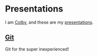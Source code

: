 # Presentations

I am [Colby](http://colbyrabdieau.com), and these are my [presentations](http://colbyrabideau.com/presentations).

## [Git](http://colbyrabideau.com/presentations/git/)
Git for the super inexperienced!
